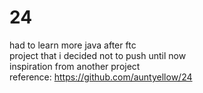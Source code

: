 # 24
had to learn more java after ftc  
project that i decided not to push until now  
inspiration from another project  
reference: https://github.com/auntyellow/24
